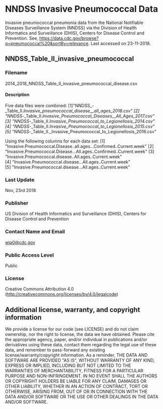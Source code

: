 # NNDSS Invasive Pneumococcal Data
Invasive pneumococcal pneumonia data from the National Notifiable Diseases Surveillance System (NNDSS) via the Division of Health Informatics and Surveillance (DHIS), Centers for Disease Control and Prevention.  See, https://data.cdc.gov/browse?q=pneumococcal%20&sortBy=relevance.  Last accessed on 23-11-2018.

## NNDSS_Table_II_invasive_pneumococcal

### Filename
2014_2018_NNDSS_Table_II_invasive_pneumococcal_disease.csv

#### Description
Five data files were combined: 
[1]"NNDSS_-_Table_II._Invasive_pneumococcal_disease__all_ages_2018.csv" 
[2] "NNDSS_-_Table_II._Invasive_Pneumococcal_Diseases__All_Ages_2017.csv"
[3] "NNDSS_-_Table_II._Invasive_Pneumococcal_to_Legionellosis_2014.csv"  
[4] "NNDSS_-_Table_II._Invasive_Pneumococcal_to_Legionellosis_2015.csv"  
[5] "NNDSS_-_Table_II._Invasive_Pneumococcal_to_Legionellosis_2016.csv"  

Using the following columns for each data set:
[1] "Invasive.Pneumococcal.Disease..all.ages...Confirmed..Current.week"
[2] "Invasive.Pneumococcal.Disease...All.ages..Confirmed..Current.week"
[3] "Invasive.Pneumococcal.disease..All.ages..Current.week"            
[4] "Invasive.Pneumococcal.disease...All.ages..Current.week"           
[5] "Invasive.Pneumococcal.disease...All.ages..Current.week"   

### Last Update
Nov, 23rd 2018

### Publisher
US Division of Health Informatics and Surveillance (DHIS), Centers for Disease Control and Prevention

### Contact Name and Email
wja0@cdc.gov

### Public Access Level
Public 

### License
Creative Commons Attribution 4.0 (http://creativecommons.org/licenses/by/4.0/legalcode) 

## Additional license, warranty, and copyright information
We provide a license for our code (see LICENSE) and do not claim ownership, nor the right to license, the data we have obtained.  Please cite the appropriate agency, paper, and/or individual in publications and/or derivatives using these data, contact them regarding the legal use of these data, and remember to pass-forward any existing license/warranty/copyright information.  As a reminder, THE DATA AND SOFTWARE ARE PROVIDED "AS IS", WITHOUT WARRANTY OF ANY KIND, EXPRESS OR IMPLIED, INCLUDING BUT NOT LIMITED TO THE WARRANTIES OF MERCHANTABILITY, FITNESS FOR A PARTICULAR PURPOSE AND NON-INFRINGEMENT. IN NO EVENT SHALL THE AUTHORS OR COPYRIGHT HOLDERS BE LIABLE FOR ANY CLAIM, DAMAGES OR OTHER LIABILITY, WHETHER IN AN ACTION OF CONTRACT, TORT OR OTHERWISE, ARISING FROM, OUT OF OR IN CONNECTION WITH THE DATA AND/OR SOFTWARE OR THE USE OR OTHER DEALINGS IN THE DATA AND/OR SOFTWARE.